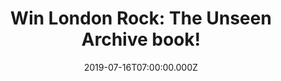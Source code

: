 ---
campaign-uuid: "c-cf3d532d-99d4-41ad-b311-530f26e65c9d"
type: "Competition"
category: "Gifts"
date: "2019-07-16T07:00:00.000Z"
end-date: "2019-08-16T23:59:00.000Z"
disable-form: false
is_promoted: false
has_entry_page: true
title: "Win London Rock: The Unseen Archive book!"
competition-description: "<p>We have on our hands a huge rock treasure chest containing\
  \ over 250 previously unpublished premium images from the epicentre of London’s\
  \ exploding music scene, from the mid-sixties to the early seventies: London Rock:\
  \ The Unseen Archive book.</p>\n<p>Want to add it to your collection? Click below\
  \ for a chance to win.</p>\n"
hero-header: "Win London Rock: The Unseen Archive book!"
terms-confirmation: "N/A"
banner-img: "https://assets.expresslyapp.com/asset-180e83d5-2704-4b9c-9a9d-3f1f1c941ace.jpg"
logo-left-href: "http://club.expressly.io"
logo-left-image: "https://assets.expresslyapp.com/asset-9c81c160-99fc-4819-8510-6380256c7091.jpg"
logo-left-title: "Expressly Club"
bg-image-hero: "https://assets.expresslyapp.com/asset-35ba486e-ed0f-4df6-8ee4-005c29b7a2a5.jpg"
bg-image-first: "https://assets.expresslyapp.com/asset-6ba8793a-e2d6-44f7-aaa3-80513a5e52c9.jpg"
section1-content: "<p>Alec Byrne started his career as a photographer on the NME magazine\
  \ in 1966, and he instantly found himself in the middle of a rock revolution, that’\
  s why he has written such a masterpiece: London Rock: The Unseen Archive book. Unpublished\
  \ premium images from the epicentre of London’s exploding music scene, from the\
  \ mid-sixties to the early seventies.</p>\n<p>London Rock is a stunning experience\
  \ you won’t want to miss. Enter the form below for a chance to win and it could\
  \ be yours.</p>\n"
entry-title: "Win London Rock: The Unseen Archive book!"
entry-content: "<p>Enter the draw to win London Rock: The Unseen Archive book by completing\
  \ the form below before 23:59 on the 16th of August 2019.</p>\n"
has-winner: false
prize-description: "London Rock: The Unseen Archive book!"
special-conditions: "Multiple entries are allowed up to one every day.\r\n\r\nThis\
  \ competition is also available on: http://aaa.nme.com/competitons/london-rock-unseen-archive-book"
country-restrictions:
- "GB"
---